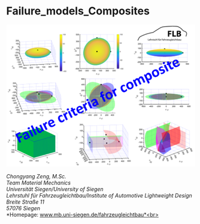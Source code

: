 # Failure_models_Composites

![FLB_Uni siegen](Failure_criteria_for_composites.PNG)<br>

*Chongyang Zeng, M.Sc.*<br>
*Team Material Mechanics*<br>
*Universität Siegen/University of Siegen*<br>
*Lehrstuhl für Fahrzeugleichtbau/Institute of Automotive Lightweight Design*<br>
*Breite Straße 11*<br>
*57076 Siegen*<br>
*Homepage: www.mb.uni-siegen.de/fahrzeugleichtbau*<br>

